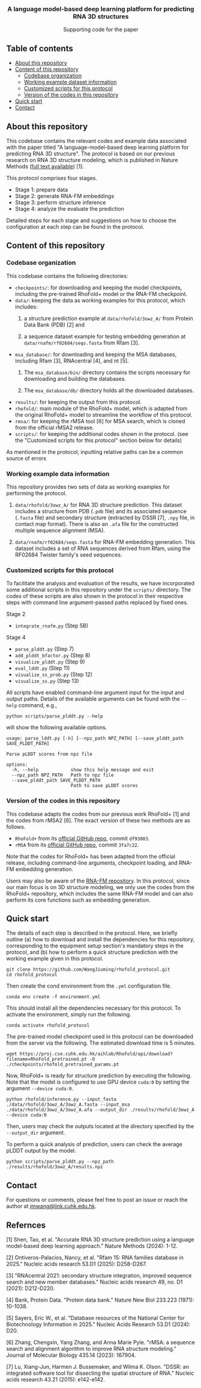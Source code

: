 
<p align="center">

  <h3 align="center">A language model-based deep learning platform for predicting RNA 3D structures</h3>

  <p align="center">
    Supporting code for the paper
  </p>
</p>

## Table of contents
* [About this repository](#about-this-repository)
* [Content of this repository](#content-of-this-repository)
  * [Codebase organization](#codebase-organization)
  * [Working example dataset information](#working-example-data-information)
  * [Customized scripts for this protocol](#customized-scripts-for-this-protocol)
  * [Version of the codes in this repository](#version-of-the-codes-in-this-repository)
* [Quick start](#quick-start)
* [Contact](#contact)

<!-- ABOUT THE PROJECT -->
## About this repository

This codebase contains the relevant codes and example data associated with the paper titled "A language-model-based deep learning platform for predicting RNA 3D structure". The protocol is based on our previous research on RNA 3D structure modeling, which is published in Nature Methods (<a href='https://www.nature.com/articles/s41592-024-02487-0'>full text available</a>) [1].

This protocol comprises four stages.
- Stage 1: prepare data
- Stage 2: generate RNA-FM embeddings
- Stage 3: perform structure inference
- Stage 4: analyze the evaluate the prediction

Detailed steps for each stage and suggestions on how to choose the configuration at each step can be found in the protocol. 

<!-- File organization -->
## Content of this repository
### Codebase organization

This codebase contains the following directories:
<ul>
<li><code>checkpoints/</code>: for downloading and keeping the model checkpoints, including the pre-trained RhoFold+ model or the RNA-FM checkpoint.</li>
<li><code>data/</code>: keeping the data as working examples for this protocol, which includes:</li>

1. a structure prediction example at <code>data/rhofold/3owz_A/</code> from Protein Data Bank (PDB) [2] and

2. a sequence dataset example for testing embedding generation at <code>data/rnafm/rf02684/seqs.fasta</code> from Rfam [3].

<li><code>msa_database/</code>: for downloading and keeping the MSA databases, including Rfam [3], RNAcentral [4], and nt [5]. 

1. The <code>msa_database/bin/</code> directory contains the scripts necessary for downloading and building the databases. 

2. The <code>msa_database/db/</code> directory holds all the downloaded databases.</li>
<li><code>results/</code>: for keeping the output from this protocol.</li>
<li><code>rhofold/</code>: main module of the RhoFold+ model, which is adapted from the original RhoFold+ model to streamline the workflow of this protocol.</li>
<li><code>rmsa/</code>: for keeping the rMSA tool [6] for MSA search, which is cloned from the official rMSA2 release.</li>
<li><code>scripts/</code>: for keeping the additional codes shown in the protocol. (see the "Customized scripts for this protocol" section below for details) </li> 

</ul>

As mentioned in the protocol, inputting relative paths can be a common source of errors

### Working example data information

This repository provides two sets of data as working examples for performing the protocol.

1. <code>data/rhofold/3owz_A/</code> for RNA 3D structure prediction. This dataset includes a structure from PDB (`.pdb` file) and its associated sequence (`.fasta` file) and secondary structure (extracted by DSSR [7], `.npy` file, in contact map format). There is also an `.afa` file for the constructed multiple sequence alignment (MSA).

2. <code>data/rnafm/rf02684/seqs.fasta</code> for RNA-FM embedding generation. This dataset includes a set of RNA sequences derived from Rfam, using the RF02684 Twister family's seed sequences.

### Customized scripts for this protocol

To facilitate the analysis and evaluation of the results, we have incorporated some additional scripts in this repository under the `scripts/` directory. The codes of these scripts are also shown in the protocol in their respective steps with command line argument-passed paths replaced by fixed ones.

Stage 2
- `integrate_rnafm.py` (Step 5B)

Stage 4
- `parse_plddt.py` (Step 7)
- `add_plddt_bfactor.py` (Step 8)
- `visualize_plddt.py` (Step 9)
- `eval_lddt.py` (Step 11)
- `visualize_ss_prob.py` (Step 12)
- `visualize_ss.py` (Step 13)

All scripts have enabled command-line argument input for the input and output paths. Details of the available arguments can be found with the `--help` command, e.g.,
```
python scripts/parse_plddt.py --help
```
will show the following available options.
```
usage: parse_lddt.py [-h] [--npz_path NPZ_PATH] [--save_plddt_path SAVE_PLDDT_PATH]

Parse pLDDT scores from npz file

options:
  -h, --help            show this help message and exit
  --npz_path NPZ_PATH   Path to npz file
  --save_plddt_path SAVE_PLDDT_PATH
                        Path to save pLDDT scores
```

### Version of the codes in this repository

This codebase adapts the codes from our previous work RhoFold+ [1] and the codes from rMSA2 [6]. The exact version of these two methods are as follows.

- `RhoFold+` from its <a href='https://github.com/ml4bio/RhoFold/tree/df930033dd40c6c3f923dcafcdc16cf50eb742c8'>official GitHub repo</a>, commit `df93003`.
- `rMSA` from its <a href='https://github.com/kad-ecoli/rMSA2'>official GitHub repo</a>, commit `3fa7c22`.

Note that the codes for RhoFold+ has been adapted from the official release, including command-line arguments, checkpoint loading, and RNA-FM embedding generation.

Users may also be aware of the <a href='https://github.com/ml4bio/RNA-FM'>RNA-FM repository</a>. In this protocol, since our main focus is on 3D structure modeling, we only use the codes from the RhoFold+ repository, which includes the same RNA-FM model and can also perform its core functions such as embedding generation.

## Quick start

The details of each step is described in the protocol. Here, we briefly outline (a) how to download and install the dependencies for this repository, corresponding to the equipment setup section's mandatory steps in the protocol, and (b) how to perform a quick structure prediction with the working example given in this protocol.

```
git clone https://github.com/WangJiuming/rhofold_protocol.git
cd rhofold_protocol
```
Then create the cond environment from the `.yml` configuration file.
```
conda env create -f environment.yml
```
This should install all the dependencies necessary for this protocol. To activate the environment, simply run the following.
```
conda activate rhofold_protocol
```
The pre-trained model checkpoint used in this protocol can be downloaded from the server via the following. The estimated download time is 5 minutes.
```
wget https://proj.cse.cuhk.edu.hk/aihlab/RhoFold/api/download?filename=RhoFold_pretrained.pt -O ./checkpoints/rhofold_pretrained_params.pt
```
Now, RhoFold+ is ready for structure prediction by executing the following. Note that the model is configured to use GPU device `cuda:0` by setting the argument `--device cuda:0`.
```
python rhofold/inference.py --input_fasta ./data/rhofold/3owz_A/3owz_A.fasta --input_msa ./data/rhofold/3owz_A/3owz_A.afa --output_dir ./results/rhofold/3owz_A --device cuda:0 
```
Then, users may check the outputs located at the directory specified by the `--output_dir` argument.

To perform a quick analysis of prediction, users can check the average pLDDT output by the model.
```
python scripts/parse_plddt.py --npz_path ./results/rhofold/3owz_A/results.npz
```

## Contact

For questions or comments, please feel free to post an issue or reach the author at jmwang@link.cuhk.edu.hk.

## Refernces

[1] Shen, Tao, et al. "Accurate RNA 3D structure prediction using a language model-based deep learning approach." Nature Methods (2024): 1-12.

[2] Ontiveros-Palacios, Nancy, et al. "Rfam 15: RNA families database in 2025." Nucleic acids research 53.D1 (2025): D258-D267.

[3] "RNAcentral 2021: secondary structure integration, improved sequence search and new member databases." Nucleic acids research 49, no. D1 (2021): D212-D220.

[4] Bank, Protein Data. "Protein data bank." Nature New Biol 233.223 (1971): 10-1038.

[5] Sayers, Eric W., et al. "Database resources of the National Center for Biotechnology Information in 2025." Nucleic Acids Research 53.D1 (2024): D20.

[6] Zhang, Chengxin, Yang Zhang, and Anna Marie Pyle. "rMSA: a sequence search and alignment algorithm to improve RNA structure modeling." Journal of Molecular Biology 435.14 (2023): 167904.

[7] Lu, Xiang-Jun, Harmen J. Bussemaker, and Wilma K. Olson. "DSSR: an integrated software tool for dissecting the spatial structure of RNA." Nucleic acids research 43.21 (2015): e142-e142.
